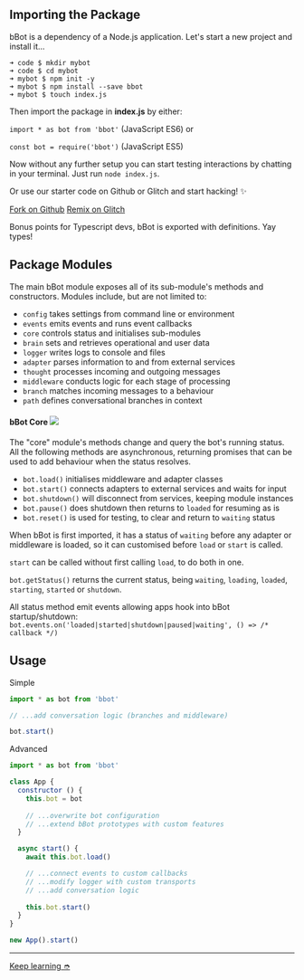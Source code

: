 [gh-starter]: https://github.com/Amazebot/bbot-starter
[gl-starter]: https://glitch.com/edit/#!/remix/bbot-starter

## Importing the Package

bBot is a dependency of a Node.js application.
Let's start a new project and install it...

```shell
➜ code $ mkdir mybot
➜ code $ cd mybot
➜ mybot $ npm init -y
➜ mybot $ npm install --save bbot
➜ mybot $ touch index.js
```

Then import the package in **index.js** by either:

`import * as bot from 'bbot'` (JavaScript ES6) or

`const bot = require('bbot')` (JavaScript ES5)

Now without any further setup you can start testing interactions by chatting in
your terminal. Just run `node index.js`.

Or use our starter code on Github or Glitch and start hacking! ✨

<a href="https://github.com/Amazebot/bbot-starter" class="btn btn-secondary">Fork on Github</a>
<a href="https://glitch.com/edit/#!/remix/bbot-starter" class="btn btn-secondary">Remix on Glitch</a>

Bonus points for Typescript devs, bBot is exported with definitions. Yay types!

## Package Modules

The main bBot module exposes all of its sub-module's methods and constructors.
Modules include, but are not limited to:
  - `config`      takes settings from command line or environment
  - `events`      emits events and runs event callbacks
  - `core`        controls status and initialises sub-modules
  - `brain`       sets and retrieves operational and user data
  - `logger`      writes logs to console and files
  - `adapter`     parses information to and from external services
  - `thought`     processes incoming and outgoing messages
  - `middleware`  conducts logic for each stage of processing
  - `branch`      matches incoming messages to a behaviour
  - `path`        defines conversational branches in context

#### bBot Core <img src="/img/play.svg" />

The "core" module's methods change and query the bot's running status. All the
following methods are asynchronous, returning promises that can be used to add
behaviour when the status resolves.

- `bot.load()` initialises middleware and adapter classes
- `bot.start()` connects adapters to external services and waits for input
- `bot.shutdown()` will disconnect from services, keeping module instances
- `bot.pause()` does shutdown then returns to `loaded` for resuming as is
- `bot.reset()` is used for testing, to clear and return to `waiting` status

When bBot is first imported, it has a status of `waiting` before any adapter or
middleware is loaded, so it can customised before `load` or `start` is called.

`start` can be called without first calling `load`, to do both in one.

`bot.getStatus()` returns the current status, being `waiting`, `loading`, 
`loaded`, `starting`, `started` or `shutdown`.

All status method emit events allowing apps hook into bBot startup/shutdown:
`bot.events.on('loaded|started|shutdown|paused|waiting', () => /* callback */)`

## Usage

Simple

```js
import * as bot from 'bbot'

// ...add conversation logic (branches and middleware)

bot.start()
```

Advanced

```js
import * as bot from 'bbot'

class App {
  constructor () {
    this.bot = bot
    
    // ...overwrite bot configuration
    // ...extend bBot prototypes with custom features
  }

  async start() {
    await this.bot.load()

    // ...connect events to custom callbacks
    // ...modify logger with custom transports
    // ...add conversation logic
    
    this.bot.start()
  }
}

new App().start()
```
___

<a href="/docs/path" class="btn btn-secondary">Keep learning ➮</a>
